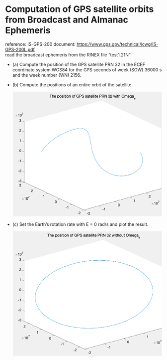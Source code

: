 # Computation of GPS satellite orbits from Broadcast and Almanac Ephemeris
reference: IS-GPS-200 document: https://www.gps.gov/technical/icwg/IS-GPS-200L.pdf  <br /> 
read the broadcast ephemeris from the RINEX file “test1.21N”
*  (a) Compute the position of the GPS satellite PRN 32 in the ECEF coordinate system WGS84 for the GPS seconds of week (SOW) 36000 s and the week number (WN) 2156.

*  (b) Compute the positions of an entire orbit of the satellite. <br /> 
<pre>   <img src="https://github.com/TzuLai/GPS-satellite-orbits/blob/main/b.png"  width="510" height="400">
</pre>

*  (c) Set the Earth’s rotation rate with E = 0 rad/s and plot the result. <br /> 
<pre>   <img src="https://github.com/TzuLai/GPS-satellite-orbits/blob/main/c.png"  width="510" height="400">
</pre>
